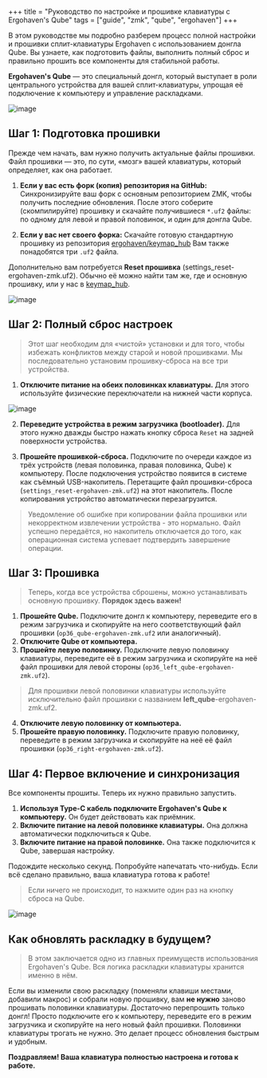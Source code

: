 ﻿+++
title = "Руководство по настройке и прошивке клавиатуры с Ergohaven's Qube"
tags = ["guide", "zmk", "qube", "ergohaven"]
+++

В этом руководстве мы подробно разберем процесс полной настройки и прошивки сплит-клавиатуры Ergohaven с использованием донгла Qube. Вы узнаете, как подготовить файлы, выполнить полный сброс и правильно прошить все компоненты для стабильной работы.

**Ergohaven's Qube** — это специальный донгл, который выступает в роли центрального устройства для вашей сплит-клавиатуры, упрощая её подключение к компьютеру и управление раскладками.

![image](/images/qube/qubes.png)

## Шаг 1: Подготовка прошивки

Прежде чем начать, вам нужно получить актуальные файлы прошивки. Файл прошивки — это, по сути, «мозг» вашей клавиатуры, который определяет, как она работает.

1. **Если у вас есть форк (копия) репозитория на GitHub:** Синхронизируйте ваш форк с основным репозиторием ZMK, чтобы получить последние обновления. После этого соберите (скомпилируйте) прошивку и скачайте получившиеся `*.uf2` файлы: по одному для левой и правой половинок, и один для донгла Qube.

2. **Если у вас нет своего форка:** Скачайте готовую стандартную прошивку из репозитория <a href="https://github.com/ergohaven/keymap_hub" target="_blank">ergohaven/keymap_hub</a> Вам также понадобятся три `.uf2` файла.

Дополнительно вам потребуется **Reset прошивка** (settings_reset-ergohaven-zmk.uf2). Обычно её можно найти там же, где и основную прошивку, или у нас в <a href="https://github.com/ergohaven/keymap_hub" target="_blank">keymap_hub</a>.

![image](/images/qube/keymap_hub.png)

## Шаг 2: Полный сброс настроек

> Этот шаг необходим для «чистой» установки и для того, чтобы избежать конфликтов между старой и новой прошивками. Мы последовательно установим прошивку-сброса на все три устройства.

1.  **Отключите питание на обеих половинках клавиатуры.** Для этого используйте физические переключатели на нижней части корпуса.

![image](/images/qube/buttons.png)

2.  **Переведите устройства в режим загрузчика (bootloader).** Для этого нужно дважды быстро нажать кнопку сброса `Reset` на задней поверхности устройства.

3.  **Прошейте прошивкой-сброса.** Подключите по очереди каждое из трёх устройств (левая половинка, правая половинка, Qube) к компьютеру. После подключения устройство появится в системе как съёмный USB-накопитель. Перетащите файл прошивки-сброса (`settings_reset-ergohaven-zmk.uf2`) на этот накопитель. После копирования устройство автоматически перезагрузится.

> Уведомление об ошибке при копировании файла прошивки или некорректном извлечении устройства - это нормально. Файл успешно передаётся, но накопитель отключается до того, как операционная система успевает подтвердить завершение операции. 

## Шаг 3: Прошивка

> Теперь, когда все устройства сброшены, можно устанавливать основную прошивку. **Порядок здесь важен!**

1.  **Прошейте Qube.** Подключите донгл к компьютеру, переведите его в режим загрузчика и скопируйте на него соответствующий файл прошивки (`op36_qube-ergohaven-zmk.uf2` или аналогичный).
2.  **Отключите Qube от компьютера.**
3.  **Прошейте левую половинку.** Подключите левую половинку клавиатуры, переведите её в режим загрузчика и скопируйте на неё файл прошивки для левой стороны (`op36_left_qube-ergohaven-zmk.uf2`).
> Для прошивки левой половинки клавиатуры используйте исключительно файл прошивки с названием **left_qube**-ergohaven-zmk.uf2.

4.  **Отключите левую половинку от компьютера.**
5.  **Прошейте правую половинку.** Подключите правую половинку, переведите в режим загрузчика и скопируйте на неё её файл прошивки (`op36_right-ergohaven-zmk.uf2`).

## Шаг 4: Первое включение и синхронизация

Все компоненты прошиты. Теперь их нужно правильно запустить.

1.  **Используя Type-C кабель подключите Ergohaven's Qube к компьютеру.** Он будет действовать как приёмник.
2.  **Включите питание на левой половинке клавиатуры.** Она должна автоматически подключиться к Qube.
3.  **Включите питание на правой половинке.** Она также подключится к Qube, завершая настройку.

Подождите несколько секунд. Попробуйте напечатать что-нибудь. Если всё сделано правильно, ваша клавиатура готова к работе!
> Если ничего не происходит, то нажмите один раз на кнопку сброса на Qube.

![image](/images/qube/op36_qube.png)

## Как обновлять раскладку в будущем?

> В этом заключается одно из главных преимуществ использования Ergohaven's Qube. Вся логика раскладки клавиатуры хранится именно в нём.

Если вы изменили свою раскладку (поменяли клавиши местами, добавили макрос) и собрали новую прошивку, вам **не нужно** заново прошивать половинки клавиатуры.
Достаточно перепрошить только донгл! Просто подключите его к компьютеру, переведите его в режим загрузчика и скопируйте на него новый файл прошивки. Половинки клавиатуры трогать не нужно. Это делает процесс обновления быстрым и удобным.

**Поздравляем! Ваша клавиатура полностью настроена и готова к работе.**